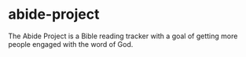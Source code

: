 # abide-project
The Abide Project is a Bible reading tracker with a goal of getting more people engaged with the word of God.

